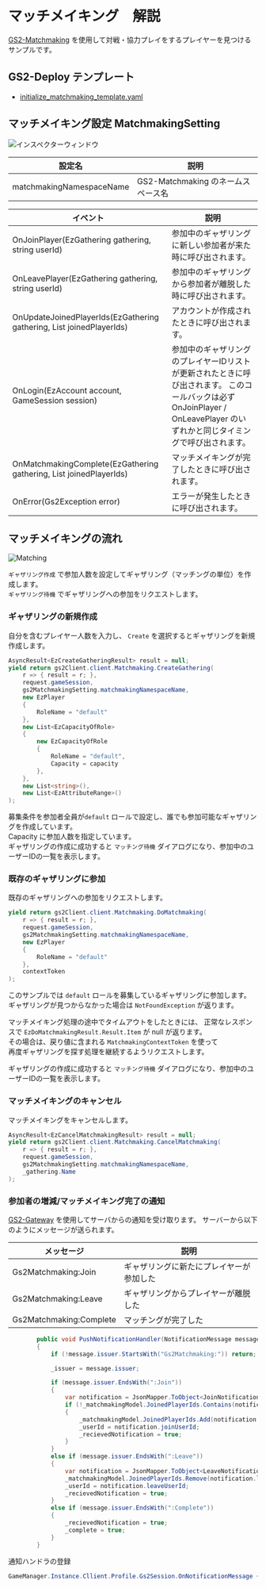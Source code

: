 ﻿# マッチメイキング　解説

[GS2-Matchmaking](https://app.gs2.io/docs/index.html#gs2-matchmaking) を使用して対戦・協力プレイをするプレイヤーを見つけるサンプルです。

## GS2-Deploy テンプレート

- [initialize_matchmaking_template.yaml](../Templates/initialize_matchmaking_template.yaml)

## マッチメイキング設定 MatchmakingSetting

![インスペクターウィンドウ](Matchmaking.png)

| 設定名 | 説明 |
---|---
| matchmakingNamespaceName | GS2-Matchmaking のネームスペース名 |

| イベント | 説明 |
---|---
| OnJoinPlayer(EzGathering gathering, string userId) | 参加中のギャザリングに新しい参加者が来た時に呼び出されます。 |
| OnLeavePlayer(EzGathering gathering, string userId) | 参加中のギャザリングから参加者が離脱した時に呼び出されます。 |
| OnUpdateJoinedPlayerIds(EzGathering gathering, List<string> joinedPlayerIds) | アカウントが作成されたときに呼び出されます。 |
| OnLogin(EzAccount account, GameSession session) | 参加中のギャザリングのプレイヤーIDリストが更新されたときに呼び出されます。 このコールバックは必ず OnJoinPlayer / OnLeavePlayer のいずれかと同じタイミングで呼び出されます。 |
| OnMatchmakingComplete(EzGathering gathering, List<string> joinedPlayerIds) | マッチメイキングが完了したときに呼び出されます。 |
| OnError(Gs2Exception error) | エラーが発生したときに呼び出されます。 |

## マッチメイキングの流れ

![Matching](Matching.png)

`ギャザリング作成` で参加人数を設定してギャザリング（マッチングの単位）を作成します。  
`ギャザリング待機` でギャザリングへの参加をリクエストします。  

### ギャザリングの新規作成

自分を含むプレイヤー人数を入力し、 `Create` を選択するとギャザリングを新規作成します。

```c#
AsyncResult<EzCreateGatheringResult> result = null;
yield return gs2Client.client.Matchmaking.CreateGathering(
    r => { result = r; },
    request.gameSession,
    gs2MatchmakingSetting.matchmakingNamespaceName,
    new EzPlayer
    {
        RoleName = "default"
    },
    new List<EzCapacityOfRole>
    {
        new EzCapacityOfRole
        {
            RoleName = "default",
            Capacity = capacity
        },
    },
    new List<string>(),
    new List<EzAttributeRange>()
);
```

募集条件を参加者全員が`default` ロールで設定し、誰でも参加可能なギャザリングを作成しています。  
Capacity に参加人数を指定しています。  
ギャザリングの作成に成功すると `マッチング待機` ダイアログになり、参加中のユーザーIDの一覧を表示します。

### 既存のギャザリングに参加

既存のギャザリングへの参加をリクエストします。

```c#
yield return gs2Client.client.Matchmaking.DoMatchmaking(
    r => { result = r; },
    request.gameSession,
    gs2MatchmakingSetting.matchmakingNamespaceName,
    new EzPlayer
    {
        RoleName = "default"
    },
    contextToken
);
```

このサンプルでは `default` ロールを募集しているギャザリングに参加します。  
ギャザリングが見つからなかった場合は `NotFoundException` が返ります。  

マッチメイキング処理の途中でタイムアウトをしたときには、
正常なレスポンスで `EzDoMatchmakingResult.Result.Item` が null が返ります。  
その場合は、戻り値に含まれる `MatchmakingContextToken` を使って  
再度ギャザリングを探す処理を継続するようリクエストします。  

ギャザリングの作成に成功すると `マッチング待機` ダイアログになり、参加中のユーザーIDの一覧を表示します。

### マッチメイキングのキャンセル

マッチメイキングをキャンセルします。

```c#
AsyncResult<EzCancelMatchmakingResult> result = null;
yield return gs2Client.client.Matchmaking.CancelMatchmaking(
    r => { result = r; },
    request.gameSession,
    gs2MatchmakingSetting.matchmakingNamespaceName,
    _gathering.Name
);
```

### 参加者の増減/マッチメイキング完了の通知

[GS2-Gateway](https://app.gs2.io/docs/index.html#gs2-gateway) を使用してサーバからの通知を受け取ります。
サーバーから以下のようにメッセージが送られます。

| メッセージ | 説明 |
---|---
Gs2Matchmaking:Join | ギャザリングに新たにプレイヤーが参加した
Gs2Matchmaking:Leave | ギャザリングからプレイヤーが離脱した
Gs2Matchmaking:Complete | マッチングが完了した

```c#
        public void PushNotificationHandler(NotificationMessage message)
        {
            if (!message.issuer.StartsWith("Gs2Matchmaking:")) return;

            _issuer = message.issuer;

            if (message.issuer.EndsWith(":Join"))
            {
                var notification = JsonMapper.ToObject<JoinNotification>(message.payload);
                if (!_matchmakingModel.JoinedPlayerIds.Contains(notification.joinUserId))
                {
                    _matchmakingModel.JoinedPlayerIds.Add(notification.joinUserId);
                    _userId = notification.joinUserId;
                    _recievedNotification = true;
                }
            }
            else if (message.issuer.EndsWith(":Leave"))
            {
                var notification = JsonMapper.ToObject<LeaveNotification>(message.payload);
                _matchmakingModel.JoinedPlayerIds.Remove(notification.leaveUserId);
                _userId = notification.leaveUserId;
                _recievedNotification = true;
            }
            else if (message.issuer.EndsWith(":Complete"))
            {
                _recievedNotification = true;
                _complete = true;
            }
        }
```

通知ハンドラの登録
```c#
GameManager.Instance.Cllient.Profile.Gs2Session.OnNotificationMessage += PushNotificationHandler;
```

